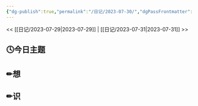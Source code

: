 ```yaml
---
{"dg-publish":true,"permalink":"/日记/2023-07-30/","dgPassFrontmatter":true}
---
```


<< [[日记/2023-07-29\|2023-07-29]] | [[日记/2023-07-31\|2023-07-31]] >>
## 🕓今日主题


## ✏想

## ✏识